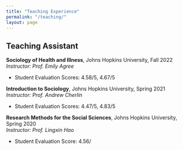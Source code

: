 ```yaml
---
title: "Teaching Experience"
permalink: "/teaching/"
layout: page
---
```


## Teaching Assistant

**Sociology of Health and Illness**, Johns Hopkins University, Fall 2022  
*Instructor: Prof. Emily Agree*  
- Student Evaluation Scores: 4.58/5, 4.67/5

**Introduction to Sociology**, Johns Hopkins University, Spring 2021  
*Instructor: Prof. Andrew Cherlin*  
- Student Evaluation Scores: 4.47/5, 4.83/5

**Research Methods for the Social Sciences**, Johns Hopkins University, Spring 2020  
*Instructor: Prof. Lingxin Hao*  
- Student Evaluation Score: 4.56/
